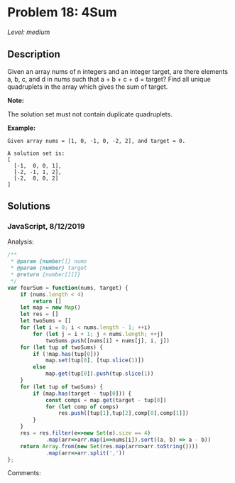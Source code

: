 # Problem 18: 4Sum
*Level: medium*
## Description
Given an array nums of n integers and an integer target, are there elements a, b, c, and d in nums such that a + b + c + d = target? Find all unique quadruplets in the array which gives the sum of target.

**Note:**

The solution set must not contain duplicate quadruplets.

**Example:**
```
Given array nums = [1, 0, -1, 0, -2, 2], and target = 0.

A solution set is:
[
  [-1,  0, 0, 1],
  [-2, -1, 1, 2],
  [-2,  0, 0, 2]
]
```

## Solutions
### JavaScript, 8/12/2019
Analysis:
```js
/**
 * @param {number[]} nums
 * @param {number} target
 * @return {number[][]}
 */
var fourSum = function(nums, target) {
    if (nums.length < 4)
        return []
    let map = new Map()
    let res = []
    let twoSums = []
    for (let i = 0; i < nums.length - 1; ++i)
        for (let j = i + 1; j < nums.length; ++j)
            twoSums.push([nums[i] + nums[j], i, j])
    for (let tup of twoSums) {
        if (!map.has(tup[0]))
            map.set(tup[0], [tup.slice(1)])
        else
            map.get(tup[0]).push(tup.slice(1))
    }
    for (let tup of twoSums) {
        if (map.has(target - tup[0])) {
            const comps = map.get(target - tup[0])
            for (let comp of comps)
                res.push([tup[1],tup[2],comp[0],comp[1]])
        }
    }
    res = res.filter(e=>new Set(e).size == 4)
            .map(arr=>arr.map(i=>nums[i]).sort((a, b) => a - b))
    return Array.from(new Set(res.map(arr=>arr.toString())))
            .map(arr=>arr.split(','))
};
```
Comments:
